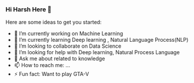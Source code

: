 ### Hi Harsh Here 👋



Here are some ideas to get you started:

- 🔭 I’m currently working on Machine Learning
- 🌱 I’m currently learning Deep learning , Natural Language Process(NLP)
- 👯 I’m looking to collaborate on Data Science 
- 🤔 I’m looking for help with Deep learning, Natural Process Language
- 💬 Ask me about related to knowledge 
- 📫 How to reach me: ...
- ⚡ Fun fact: Want to play GTA-V
